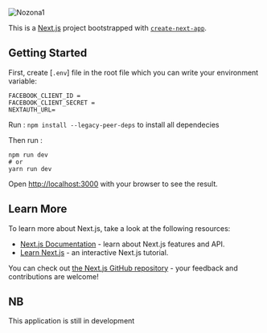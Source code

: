 
![Nozona1](https://user-images.githubusercontent.com/68153258/198079746-f7735af0-ba18-4992-b65f-2a024505a270.png)


This is a [Next.js](https://nextjs.org/) project bootstrapped with [`create-next-app`](https://github.com/vercel/next.js/tree/canary/packages/create-next-app).

## Getting Started

First, create [`.env`] file in the root file which you can write  your environment variable:

``` 
FACEBOOK_CLIENT_ID = 
FACEBOOK_CLIENT_SECRET =
NEXTAUTH_URL=
```


Run : `npm install --legacy-peer-deps` to install all dependecies

Then run : 

``` 
npm run dev
# or
yarn run dev 
```

Open [http://localhost:3000](http://localhost:3000) with your browser to see the result.


## Learn More

To learn more about Next.js, take a look at the following resources:

- [Next.js Documentation](https://nextjs.org/docs) - learn about Next.js features and API.
- [Learn Next.js](https://nextjs.org/learn) - an interactive Next.js tutorial.

You can check out [the Next.js GitHub repository](https://github.com/vercel/next.js/) - your feedback and contributions are welcome!

## NB
This application is still in development

